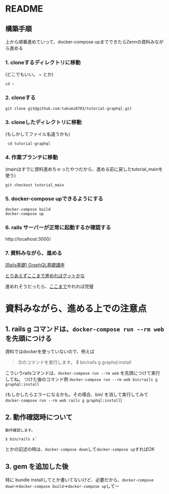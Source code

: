 # README

## 構築手順
上から順番進めていって、docker-compose upまでできたらZennの資料みながら進める

### 1. cloneするディレクトリに移動
(どこでもいい。 ~ とか)
```
cd ~
```

### 2. cloneする
```
git clone git@github.com:takumi0703/tutorial-graphql.git 
```

### 3. cloneしたディレクトリに移動
(もしかしてファイル名違うかも)
```
 cd tutorial-graphql
```

### 4. 作業ブランチに移動
(mainはすでに資料進めちゃったやつだから、進める前に戻したtutorial_mainを使う)
```
git checkout tutorial_main
```

### 5. docker-compose upできるようにする
```
docker-compose build
docker-compose up
```

### 6. rails サーバーが正常に起動するか確認する

http://localhost:3000/

### 7. 資料みながら、進める

[\[Rails基礎\] GraphQL基礎講座](https://zenn.dev/igaiga/books/rails-practice-note/viewer/rails_graphql_workshop)

[とりあえずここまで進めればグットかな](https://zenn.dev/igaiga/books/rails-practice-note/viewer/rails_graphql_workshop#1%E3%81%A4%E5%8F%96%E5%BE%97%E3%81%99%E3%82%8B-field-%3Auser)

進めれそうだったら、[ここまで](https://zenn.dev/igaiga/books/rails-practice-note/viewer/rails_graphql_workshop#resolver)やれれば完璧

# 資料みながら、進める上での注意点

## 1. rails g コマンドは、`docker-compose run --rm web`を先頭につける
資料ではdockerを使っていないので、例えば

>次のコマンドを実行します。
$ bin/rails g graphql:install

こういうrailsコマンドは、`docker-compose run --rm web`
を先頭につけて実行してね。
つけた後のコマンド例
`docker-compose run --rm web bin/rails g graphql:install`

(もしかしたらエラーになるかも。その場合、bin/ を消して実行してみて `docker-compose run --rm web rails g graphql:install`)

## 2. 動作確認時について
```
動作確認します。

$ bin/rails s`
```
とかの記述の時は、`docker-compose down`して`docker-compose up`すればOK

## 3. gem を追加した後

特に bundle installしてとか書いてないけど、必要だから、`docker-compose down`→`docker-compose build`→`docker-compose up`してー